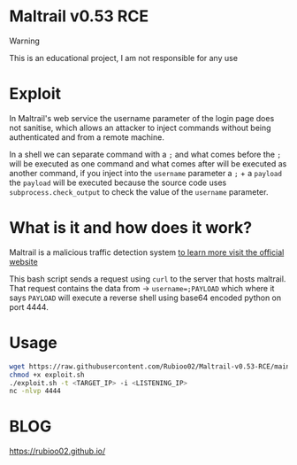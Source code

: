 # Maltrail v0.53 RCE

> [!WARNING]  
> This is an educational project, I am not responsible for any use

# Exploit

In Maltrail's web service the username parameter of the login page does not sanitise, which allows an attacker to inject commands without being authenticated and from a remote machine.

In a shell we can separate command with a `;` and what comes before the `;` will be executed as one command and what comes after will be executed as another command, if you inject into the `username` parameter a `;` + a `payload` the `payload` will be executed because the source code uses `subprocess.check_output` to check the value of the `username` parameter.

# What is it and how does it work?

Maltrail is a malicious traffic detection system [to learn more visit the official website](https://github.com/stamparm/maltrail)

This bash script sends a request using `curl` to the server that hosts maltrail. That request contains the data from -> `username=;PAYLOAD` which where it says `PAYLOAD` will execute a reverse shell using base64 encoded python on port 4444.

# Usage

```zsh
wget https://raw.githubusercontent.com/Rubioo02/Maltrail-v0.53-RCE/main/exploit.sh
chmod +x exploit.sh
./exploit.sh -t <TARGET_IP> -i <LISTENING_IP>
nc -nlvp 4444
```

# BLOG
<https://rubioo02.github.io/>
